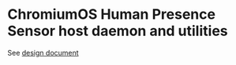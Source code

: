 # ChromiumOS Human Presence Sensor host daemon and utilities

See [design document](https://goto.google.com/cros-hps-nx17-dd)
